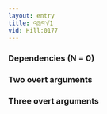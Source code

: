 ```yaml
---
layout: entry
title: འཁྲབ་√1
vid: Hill:0177
---
```

### Dependencies (N = 0)


### Two overt arguments


### Three overt arguments
